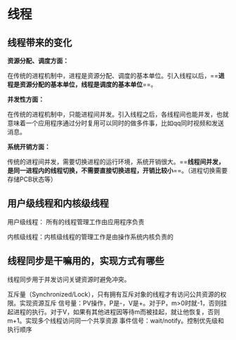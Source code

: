 # 线程

## 线程带来的变化

**资源分配、调度方面：**

在传统的进程机制中，进程是资源分配、调度的基本单位。引入线程以后，==**进程是资源分配的基本单位，线程是调度的基本单位**==。

**并发性方面：**

在传统的进程机制中，只能进程间并发。引入线程之后，各线程间也能并发，也就意味着一个应用程序通过分时复用可以同时的做多件事，比如qq同时视频和发送消息。

**系统开销方面：**

传统的进程间并发，需要切换进程的运行环境，系统开销很大。==**线程间并发，是同一进程内的线程切换，不需要直接切换进程，开销比较小**==。（进程切换需要存储PCB状态等）



## 用户级线程和内核级线程

用户级线程： 所有的线程管理工作由应用程序负责

内核级线程：内核级线程的管理工作是由操作系统内核负责的

## 线程同步是干嘛用的，实现方式有哪些

线程同步用于并发访问关键资源时避免冲突。

互斥量（Synchronized/Lock），只有拥有互斥对象的线程才有访问公共资源的权限。实现资源互斥
信号量：PV操作，P是-，V是+。对于P，m>0时就-1，否则挂起进程的执行。对于V，如果有其他进程因等待m而被挂起，就让他恢复，否则m+1。实现多个线程访问同一个共享资源
事件信号：wait/notify。控制优先级和执行顺序